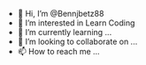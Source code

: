 - 👋 Hi, I’m @Bennjbetz88
- 👀 I’m interested in Learn Coding 
- 🌱 I’m currently learning ...
- 💞️ I’m looking to collaborate on ...
- 📫 How to reach me ...

<!---
Bennjbetz88/Bennjbetz88 is a ✨ special ✨ repository because its `README.md` (this file) appears on your GitHub profile.
You can click the Preview link to take a look at your changes.
--->
